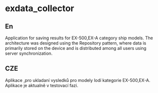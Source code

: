 # exdata_collector
## En <br>
Application for saving results for EX-500,EX-A category ship models. The architecture was designed using the Repository pattern, where data is primarily stored on the device and is distributed among all users using server synchronization.
## CZE <br>
Aplikace ,pro ukladaní vysledků pro modely lodí kategorie EX-500,EX-A. Aplikace je aktualně v testovací fazi.


